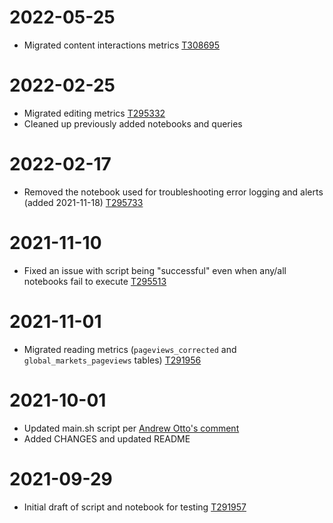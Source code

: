 # 2022-05-25

- Migrated content interactions metrics [T308695](https://phabricator.wikimedia.org/T308695)

# 2022-02-25

- Migrated editing metrics [T295332](https://phabricator.wikimedia.org/T295332)
- Cleaned up previously added notebooks and queries

# 2022-02-17

- Removed the notebook used for troubleshooting error logging and alerts (added 2021-11-18) [T295733](https://phabricator.wikimedia.org/T295733)

# 2021-11-10

- Fixed an issue with script being "successful" even when any/all notebooks fail to execute [T295513](https://phabricator.wikimedia.org/T295513)

# 2021-11-01

- Migrated reading metrics (`pageviews_corrected` and `global_markets_pageviews` tables) [T291956](https://phabricator.wikimedia.org/T291956)

# 2021-10-01

- Updated main.sh script per [Andrew Otto's comment](https://gerrit.wikimedia.org/r/c/analytics/wmf-product/jobs/+/724469/comment/3337256d_31a2ba05/)
- Added CHANGES and updated README

# 2021-09-29

- Initial draft of script and notebook for testing [T291957](https://phabricator.wikimedia.org/T291957)
